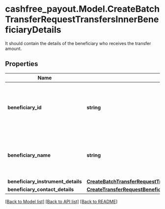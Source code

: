 # cashfree_payout.Model.CreateBatchTransferRequestTransfersInnerBeneficiaryDetails
It should contain the details of the beneficiary who receives the transfer amount.

## Properties

Name | Type | Description | Notes
------------ | ------------- | ------------- | -------------
**beneficiary_id** | **string** | It is the unique ID you created to identify the beneficiary. Alphanumeric characters are allowed. | [optional] 
**beneficiary_name** | **string** | It is the name of the beneficiary. The maximum character limit is 100. | [optional] 
**beneficiary_instrument_details** | [**CreateBatchTransferRequestTransfersInnerBeneficiaryDetailsBeneficiaryInstrumentDetails**](CreateBatchTransferRequestTransfersInnerBeneficiaryDetailsBeneficiaryInstrumentDetails.md) |  | [optional] 
**beneficiary_contact_details** | [**CreateTransferRequestBeneficiaryDetailsBeneficiaryContactDetails**](CreateTransferRequestBeneficiaryDetailsBeneficiaryContactDetails.md) |  | [optional] 

[[Back to Model list]](../README.md#documentation-for-models) [[Back to API list]](../README.md#documentation-for-api-endpoints) [[Back to README]](../README.md)

